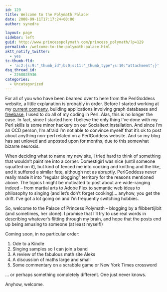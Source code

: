 ```yaml
---
id: 129
title: Welcome to the Polymath Palace!
date: 2008-09-11T17:17:24+00:00
author: synedra

layout: page
sidebar: left
guid: http://www.princesspolymath.com/princess_polymath/?p=129
permalink: /welcome-to-the-polymath-palace.html
aktt_notify_twitter:
  - yes
tc-thumb-fld:
  - 'a:2:{s:9:"_thumb_id";b:0;s:11:"_thumb_type";s:10:"attachment";}'
dsq_thread_id:
  - 2268028936
categories:
  - Uncategorized
---
```

For all of you who have been beamed over to here from the PerlGoddess website, a little explanation is probably in order. Before I started working at my [current company](http://www.ami.com/), building applications involving graph databases and [freebase](http://www.freebase.com/), I used to do all of my coding in Perl. Alas, this is no longer the case. In fact, since I started here I believe the only thing I&#8217;ve done with my Perl skills is some minor hackery on our Socialtext installation. And since I&#8217;m an OCD person, I&#8217;m afraid I&#8217;m not able to convince myself that it&#8217;s ok to post about anything non-perl related on a PerlGoddess website. And so my blog has sat unloved and unposted upon for months, due to this somewhat bizarre neurosis.

When deciding what to name my new site, I tried hard to think of something that wouldn&#8217;t paint me into a corner. Domestigirl was nice (until someone squatted on it), but kind of fenced me into cooking and knitting and the like, and it suffered a similar fate, although not as abruptly. PerlGoddess never really made it into &#8220;regular blogging&#8221; territory for the reasons mentioned above. The topics I might be motivated to post about are wide-ranging indeed &#8211; from martial arts to Adobe Flex to semantic web ideas to philosophy to singing (and let&#8217;s don&#8217;t forget cooking)&#8230; anyhow, you get the drift. I&#8217;ve got a lot going on and I&#8217;m frequently switching hobbies. 

So, welcome to the Palace of Princess Polymath &#8211; blogging by a flibbertijibit (and sometimes, her clone). I promise that I&#8217;ll try to use real words in describing whatever&#8217;s flitting through my brain, and hope that the posts end up being amusing to someone (at least myself!)
  
Coming soon, in no particular order: 

  1. Ode to a Kindle
  2. Singing samples so I can join a band
  3. A review of the fabulous math site Aleks
  4. A discussion of maths large and small
  5. Some commentary on a scrabble game or New York Times crossword

&#8230; or perhaps something completely different. One just never knows.
  
Anyhow, welcome.